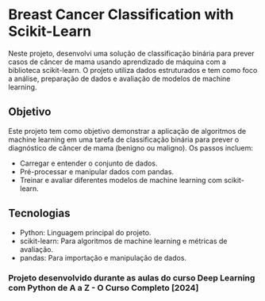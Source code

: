 # Breast Cancer Classification with Scikit-Learn
Neste projeto, desenvolvi uma solução de classificação binária para prever casos de câncer de mama usando aprendizado de máquina com a biblioteca scikit-learn. O projeto utiliza dados estruturados e tem como foco a análise, preparação de dados e avaliação de modelos de machine learning.

## Objetivo
Este projeto tem como objetivo demonstrar a aplicação de algoritmos de machine learning em uma tarefa de classificação binária para prever o diagnóstico de câncer de mama (benigno ou maligno). Os passos incluem:

- Carregar e entender o conjunto de dados.
- Pré-processar e manipular dados com pandas.
- Treinar e avaliar diferentes modelos de machine learning com scikit-learn.

## Tecnologias
- Python: Linguagem principal do projeto.
- scikit-learn: Para algoritmos de machine learning e métricas de avaliação.
- pandas: Para importação e manipulação de dados.

### Projeto desenvolvido durante as aulas do curso Deep Learning com Python de A a Z - O Curso Completo [2024]
